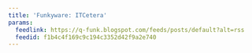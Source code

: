 ```yaml
---
title: 'Funkyware: ITCetera'
params:
  feedlink: https://q-funk.blogspot.com/feeds/posts/default?alt=rss
  feedid: f1b4c4f169c9c194c3352d42f9a2e740
---
```

